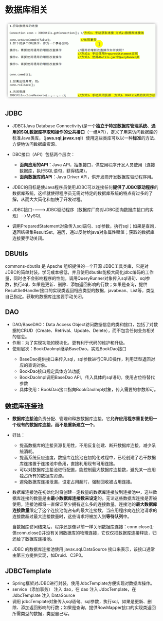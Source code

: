 # 数据库相关

![image-20221014161317039](Pic/image-20221014161317039.png)

## JDBC

- JDBC(Java Database Connectivity)是一个**独立于特定数据库管理系统、通用的SQL数据库存取和操作的公共接口**（一组API），定义了用来访问数据库的标准Java类库，（**java.sql,javax.sql**）使用这些类库可以以一种**标准**的方法、方便地访问数据库资源。

- DBC接口（API）包括两个层次：
  - **面向应用的API**：Java API，抽象接口，供应用程序开发人员使用（连接数据库，执行SQL语句，获得结果）。
  - **面向数据库的API**：Java Driver API，供开发商开发数据库驱动程序用。
  
- JDBC的目标是使Java程序员使用JDBC可以连接任何**提供了JDBC驱动程序**的数据库系统，这样就使得程序员无需对特定的数据库系统的特点有过多的了解，从而大大简化和加快了开发过程。   

- JDBC接口---->JDBC驱动程序（数据库厂商对JDBC面向数据库接口的实现）-->MySQL

- 调用PreparedStatement对象传入sql语句、sql参数，执行sql；如果是查询，返回结果集ResultSet，遍历，通过反射给java对象属性赋值；获取的数据库连接要手动关闭。

  

## DBUtils

commons-dbutils 是 Apache 组织提供的一个开源 JDBC工具类库，它是对JDBC的简单封装，学习成本极低，并且使用dbutils能极大简化jdbc编码的工作量，同时也不会影响程序的性能。调用QueryRunner对象传入sql语句、sql参数，执行sql，如果是更新、删除、添加返回影响的行数；如果是查询，提供ResultSetHandler接口的实现类返回相应类型的数据，javabean、List等，类型自己指定。获取的数据库连接要手动关闭。

## DAO

- DAO/BaseDAO：Data Access Object访问数据信息的类和接口，包括了对数据的CRUD（Create、Retrival、Update、Delete），而不包含任何业务相关的信息。
- 作用：为了实现功能的模块化，更有利于代码的维护和升级。
- 使用层次：BookDaoImpl继承BaseDao<T>，实现BookDao接口
  - BaseDao提供接口来传入sql，sql参数进行CRUD操作，利用泛型返回对应的查询对象。
  - BookDao接口规定具体方法功能
  - BookDaoImpl调用BaseDao API，传入具体的sql语句，使用占位符替代参数
  - 具体使用：BookDao接口指向BookDaoImpl对象，传入需要的参数即可。

## 数据库连接池

- **数据库连接池**负责分配、管理和释放数据库连接，它**允许应用程序重复使用一个现有的数据库连接，而不是重新建立一个**。

- 好处：

  - 提高数据库的连接资源复用性，不用反复创建、断开数据库连接，减少系统消耗。
  - 提高系统反应速度，数据库连接池在初始化过程中，已经创建了若干数据库连接置于连接池中备用，直接利用现有可用连接。
  - 可以对数据库连接池进行配置，能控制最大数据库连接数，避免某一应用独占所有的数据库资源。
  - 避免数据库连接泄漏，设定占用超时，强制回收被占用连接。

- 数据库连接池在初始化时将创建一定数量的数据库连接放到连接池中，这些数据库连接的数量是由**最小数据库连接数来设定**的。无论这些数据库连接是否被使用，连接池都将一直保证至少拥有这么多的连接数量。连接池的**最大数据库连接数量**限定了这个连接池能占有的最大连接数，当应用程序向连接池请求的连接数超过最大连接数量时，这些请求将被加入到**等待队列**中。

  当数据库访问结束后，程序还是像以前一样关闭数据库连接：conn.close(); 但conn.close()并没有关闭数据库的物理连接，它仅仅把数据库连接释放，归还给了数据库连接池。

- JDBC 的数据库连接池使用 javax.sql.DataSource 接口来表示，该接口通常由第三方提供实现，如Druid、C3P0。

## JDBCTemplate
- Spring框架对JDBC进行封装，使用JdbcTemplate方便实现对数据库操作。
- service（添加事务） 注入 dao，在 dao 注入 JdbcTemplate，在 JdbcTemplate 注入 DataSource
- 调用 jdbcTemplate对象传入sql语句、sql参数，执行sql，如果是更新、删除、添加返回影响的行数；如果是查询，提供RowMapper接口的实现类返回所需类型的数据，类型自己写。

